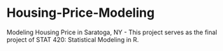 # Housing-Price-Modeling
Modeling Housing Price in Saratoga, NY - This project serves as the final project of STAT 420: Statistical Modeling in R.
